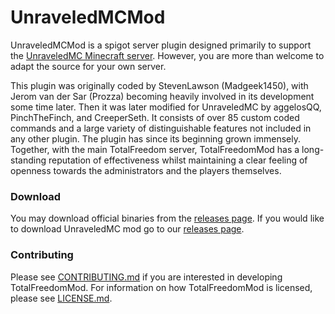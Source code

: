 # UnraveledMCMod #

UnraveledMCMod  is a spigot server plugin designed primarily to support the [UnraveledMC Minecraft server](http://unraveledmc.com/forum/). However, you are more than welcome to adapt the source for your own server.

This plugin was originally coded by StevenLawson (Madgeek1450), with Jerom van der Sar (Prozza) becoming heavily involved in its development some time later. Then it was later modified for UnraveledMC by aggelosQQ, PinchTheFinch, and CreeperSeth. It consists of over 85 custom coded commands and a large variety of distinguishable features not included in any other plugin. The plugin has since its beginning grown immensely. Together, with the main TotalFreedom server, TotalFreedomMod has a long-standing reputation of effectiveness whilst maintaining a clear feeling of openness towards the administrators and the players themselves.

### Download ###
You may download official binaries from the [releases page](https://github.com/TotalFreedom/TotalFreedomMod/releases).
If you would like to download UnraveledMC mod go to our [releases page](https://github.com/UnraveledMC-Dev/UnraveledMCMod/releases).

### Contributing ###
Please see [CONTRIBUTING.md](CONTRIBUTING.md) if you are interested in developing TotalFreedomMod. For information on how TotalFreedomMod is licensed, please see [LICENSE.md](LICENSE.md).
